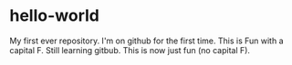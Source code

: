 # hello-world
My first ever repository.
I'm on github for the first time. This is Fun with a capital F.
Still learning gitbub. This is now just fun (no capital F).
